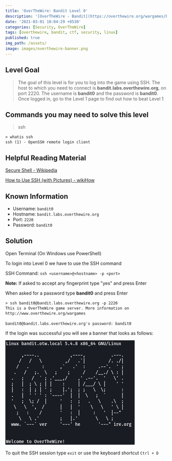 ```yaml
---
title: 'OverTheWire: Bandit Level 0'
description: '[OverTheWire - Bandit](https://overthewire.org/wargames/bandit/bandit0.html)'
date: '2021-03-01 10:04:29 +0530'
categories: [Security, OverTheWire]
tags: [overthewire, bandit, ctf, security, linux]
published: true
img_path: /assets/
image: images/overthewire-banner.png
---
```


## Level Goal

> The goal of this level is for you to log into the game using SSH. The host to which you need to connect is **bandit.labs.overthewire.org**, on port 2220. The username is **bandit0** and the password is **bandit0**. Once logged in, go to the Level 1 page to find out how to beat Level 1

## Commands you may need to solve this level

> ssh

```
> whatis ssh   
ssh (1) - OpenSSH remote login client
```

## Helpful Reading Material

[Secure Shell - Wikipedia](https://en.wikipedia.org/wiki/SSH_(Secure_Shell))

[How to Use SSH (with Pictures) - wikiHow](https://www.wikihow.com/Use-SSH)

## Known Information

*   Username: `bandit0`
*   Hostname: `bandit.labs.overthewire.org`
*   Port: `2220`
*   Password: `bandit0`

## Solution

Open Terminal (On Windows use PowerShell)

To login into Level 0 we have to use the SSH command

SSH Command: `ssh <username>@<hostname> -p <port>`

**Note:** If asked to accept any fingerprint type "yes" and press Enter

When asked for a password type **bandit0** and press Enter

```
> ssh bandit0@bandit.labs.overthewire.org -p 2220   
This is a OverTheWire game server. More information on http://www.overthewire.org/wargames

bandit0@bandit.labs.overthewire.org's password: bandit0
```

If the login was successful you will see a banner that looks as follows:

![Logged into Level 0|360](images/bandit-0/level-0-login.png)

To quit the SSH session type `exit` or use the keyboard shortcut `Ctrl + D`